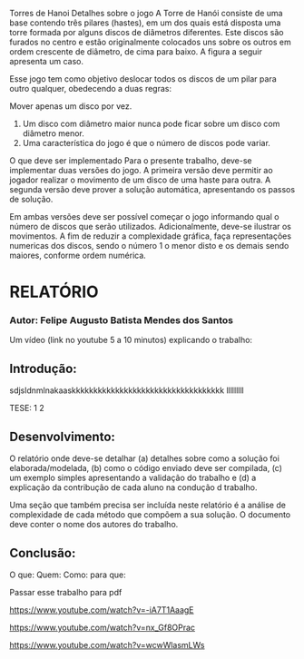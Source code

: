 Torres de Hanoi
Detalhes sobre o jogo
A Torre de Hanói consiste de uma base contendo três pilares (hastes), em um dos quais está disposta uma torre formada por alguns discos de diâmetros diferentes. Este discos são furados no centro e estão originalmente colocados uns sobre os outros em ordem crescente de diâmetro, de cima para baixo. A figura a seguir apresenta um caso.



Esse jogo tem como objetivo deslocar todos os discos de um pilar para outro qualquer, obedecendo a duas regras:

Mover apenas um disco por vez.
1. Um disco com diâmetro maior nunca pode ficar sobre um disco com diâmetro menor.
2. Uma característica do jogo é que o número de discos pode variar.

O que deve ser implementado
Para o presente trabalho, deve-se implementar duas versões do jogo. A primeira versão deve permitir ao jogador realizar o movimento de um disco de uma haste para outra. A segunda versão deve prover a solução automática, apresentando os passos de solução. 

Em ambas versões deve ser possível começar o jogo informando qual o número de discos que serão utilizados. Adicionalmente, deve-se ilustrar os movimentos. A fim de reduzir a complexidade gráfica, faça representações numericas dos discos, sendo o número 1 o menor disto e os demais sendo maiores, conforme ordem numérica.



# RELATÓRIO
### Autor: Felipe Augusto Batista Mendes dos Santos

Um vídeo (link no youtube 5 a 10 minutos) explicando o trabalho:

## Introdução:
sdjsldnmlnakaaskkkkkkkkkkkkkkkkkkkkkkkkkkkkkkkkkkk
lllllllll

TESE: 1         2



## Desenvolvimento:
O relatório onde deve-se detalhar 
(a) detalhes sobre como a solução foi elaborada/modelada,
(b) como o código enviado deve ser compilada, 
(c) um exemplo simples apresentando a validação do trabalho e 
(d) a explicação da contribução de cada aluno na condução d trabalho.

 Uma seção que também precisa ser incluída neste relatório é a análise de complexidade de cada método que compõem a sua solução. O documento deve conter o nome dos autores do trabalho.

## Conclusão:
O que:
Quem:
Como:
para que:

Passar esse trabalho para pdf

https://www.youtube.com/watch?v=-iA7T1AaagE

https://www.youtube.com/watch?v=nx_Gf8OPrac

https://www.youtube.com/watch?v=wcwWlasmLWs